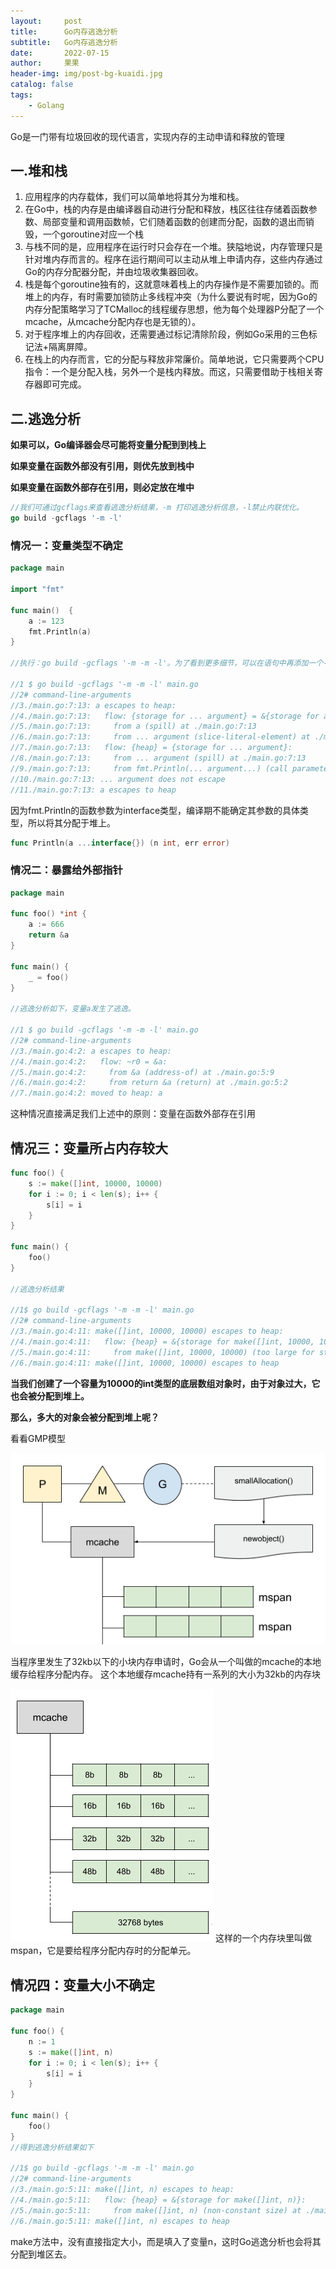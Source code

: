 ```yaml
---
layout:     post
title:      Go内存逃逸分析
subtitle:   Go内存逃逸分析
date:       2022-07-15
author:     果果
header-img: img/post-bg-kuaidi.jpg
catalog: false
tags:
    - Golang
---
```


Go是一门带有垃圾回收的现代语言，实现内存的主动申请和释放的管理


## 一.堆和栈

1. 应用程序的内存载体，我们可以简单地将其分为堆和栈。
2. 在Go中，栈的内存是由编译器自动进行分配和释放，栈区往往存储着函数参数、局部变量和调用函数帧，它们随着函数的创建而分配，函数的退出而销毁，一个goroutine对应一个栈
3. 与栈不同的是，应用程序在运行时只会存在一个堆。狭隘地说，内存管理只是针对堆内存而言的。程序在运行期间可以主动从堆上申请内存，这些内存通过Go的内存分配器分配，并由垃圾收集器回收。
4. 栈是每个goroutine独有的，这就意味着栈上的内存操作是不需要加锁的。而堆上的内存，有时需要加锁防止多线程冲突（为什么要说有时呢，因为Go的内存分配策略学习了TCMalloc的线程缓存思想，他为每个处理器P分配了一个mcache，从mcache分配内存也是无锁的）。
5. 对于程序堆上的内存回收，还需要通过标记清除阶段，例如Go采用的三色标记法+隔离屏障。
6. 在栈上的内存而言，它的分配与释放非常廉价。简单地说，它只需要两个CPU指令：一个是分配入栈，另外一个是栈内释放。而这，只需要借助于栈相关寄存器即可完成。

## 二.逃逸分析

**如果可以，Go编译器会尽可能将变量分配到到栈上**

**如果变量在函数外部没有引用，则优先放到栈中**

**如果变量在函数外部存在引用，则必定放在堆中**

```go
//我们可通过gcflags来查看逃逸分析结果，-m 打印逃逸分析信息，-l禁止内联优化。
go build -gcflags '-m -l'
```


### 情况一：变量类型不确定

```go
package main

import "fmt"

func main()  {
    a := 123
	fmt.Println(a)
}

//执行：go build -gcflags '-m -m -l'。为了看到更多细节，可以在语句中再添加一个-m参数

//1 $ go build -gcflags '-m -m -l' main.go
//2# command-line-arguments
//3./main.go:7:13: a escapes to heap:
//4./main.go:7:13:   flow: {storage for ... argument} = &{storage for a}:
//5./main.go:7:13:     from a (spill) at ./main.go:7:13
//6./main.go:7:13:     from ... argument (slice-literal-element) at ./main.go:7:13
//7./main.go:7:13:   flow: {heap} = {storage for ... argument}:
//8./main.go:7:13:     from ... argument (spill) at ./main.go:7:13
//9./main.go:7:13:     from fmt.Println(... argument...) (call parameter) at ./main.go:7:13
//10./main.go:7:13: ... argument does not escape
//11./main.go:7:13: a escapes to heap
```
因为fmt.Println的函数参数为interface类型，编译期不能确定其参数的具体类型，所以将其分配于堆上。

```go
func Println(a ...interface{}) (n int, err error)
```

### 情况二：暴露给外部指针

```go
package main

func foo() *int {
    a := 666
    return &a
}

func main() {
    _ = foo()
}

//逃逸分析如下，变量a发生了逃逸。

//1 $ go build -gcflags '-m -m -l' main.go
//2# command-line-arguments
//3./main.go:4:2: a escapes to heap:
//4./main.go:4:2:   flow: ~r0 = &a:
//5./main.go:4:2:     from &a (address-of) at ./main.go:5:9
//6./main.go:4:2:     from return &a (return) at ./main.go:5:2
//7./main.go:4:2: moved to heap: a
```

这种情况直接满足我们上述中的原则：变量在函数外部存在引用


## 情况三：变量所占内存较大

```go
func foo() {
    s := make([]int, 10000, 10000)
    for i := 0; i < len(s); i++ {
        s[i] = i
    }
}

func main() {
    foo()
}

//逃逸分析结果

//1$ go build -gcflags '-m -m -l' main.go
//2# command-line-arguments
//3./main.go:4:11: make([]int, 10000, 10000) escapes to heap:
//4./main.go:4:11:   flow: {heap} = &{storage for make([]int, 10000, 10000)}:
//5./main.go:4:11:     from make([]int, 10000, 10000) (too large for stack) at ./main.go:4:11
//6./main.go:4:11: make([]int, 10000, 10000) escapes to heap
```

**当我们创建了一个容量为10000的int类型的底层数组对象时，由于对象过大，它也会被分配到堆上。**

**那么，多大的对象会被分配到堆上呢？**

看看GMP模型

![a2](/img-post/202207/a2.png "a2")

当程序里发生了32kb以下的小块内存申请时，Go会从一个叫做的mcache的本地缓存给程序分配内存。
这个本地缓存mcache持有一系列的大小为32kb的内存块

![a1](/img-post/202207/a1.png "a1")
这样的一个内存块里叫做mspan，它是要给程序分配内存时的分配单元。


## 情况四：变量大小不确定

```go
package main

func foo() {
    n := 1
    s := make([]int, n)
    for i := 0; i < len(s); i++ {
        s[i] = i
    }
}

func main() {
    foo()
}
//得到逃逸分析结果如下

//1$ go build -gcflags '-m -m -l' main.go
//2# command-line-arguments
//3./main.go:5:11: make([]int, n) escapes to heap:
//4./main.go:5:11:   flow: {heap} = &{storage for make([]int, n)}:
//5./main.go:5:11:     from make([]int, n) (non-constant size) at ./main.go:5:11
//6./main.go:5:11: make([]int, n) escapes to heap
```

make方法中，没有直接指定大小，而是填入了变量n，这时Go逃逸分析也会将其分配到堆区去。